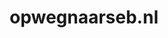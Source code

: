 ---
layout: post
title:  "opwegnaarseb.nl"
internal_url:  "/dutchgov/opwegnaarseb.nl.html"
subdomains_count: 7
all_subdomains_count: 11
urls_count: 7
ssl_rank: 0
http_rank: 31.428571428571
url_link: /data/opwegnaarseb.nl/urls.txt
all_subdomains_link: /data/opwegnaarseb.nl/all_subdomains.txt
subdomains_link: /data/opwegnaarseb.nl/subdomains.txt
categories: dutchgov
---